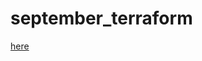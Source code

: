 # september_terraform
[here](https://mvnrepository.com/artifact/org.jacoco/jacoco-maven-plugin/0.8.3)
